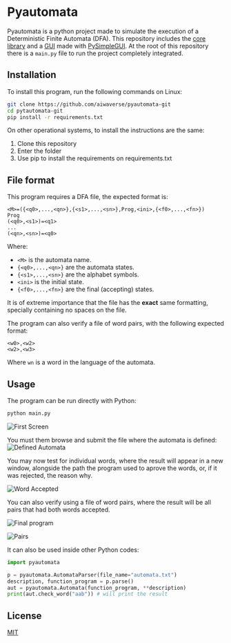 # Pyautomata

Pyautomata is a python project made to simulate the execution of a Deterministic Finite Automata (DFA). This repository includes the [core library](https://github.com/aiwaverse/pyautomata-git/tree/main/pyautomata/core) and a [GUI](https://github.com/aiwaverse/pyautomata-git/tree/main/pyautomata/gui) made with [PySimpleGUI](https://pypi.org/project/PySimpleGUI/). At the root of this repository there is a ```main.py``` file to run the project completely integrated.

## Installation

To install this program, run the following commands on Linux:

```bash
git clone https://github.com/aiwaverse/pyautomata-git
cd pytautomata-git
pip install -r requirements.txt
```
On other operational systems, to install the instructions are the same:
1. Clone this repository
2. Enter the folder
3. Use pip to install the requirements on requirements.txt
## File format
This program requires a DFA file, the expected format is:
```
<M>=({<q0>,...,<qn>},{<s1>,...,<sn>},Prog,<ini>,{<f0>,...,<fn>})
Prog
(<q0>,<s1>)=<q1>
...
(<qn>,<sn>)=<q0>
```
Where:
* ```<M>``` is the automata name.
* ```{<q0>,...,<qn>}``` are the automata states.
* ```{<s1>,...,<sn>}``` are the alphabet symbols. 
* ```<ini>``` is the initial state.
* ```{<f0>,...,<fn>}``` are the final (accepting) states.

It is of extreme importance that the file has the **exact** same formatting, specially containing no spaces on the file.

The program can also verify a file of word pairs, with the following expected format:
```
<w0>,<w2>
<w2>,<w3>
```
Where ```wn``` is a word in the language of the automata.
## Usage
The program can be run directly with Python:
```bash
python main.py
```
![First Screen](https://raw.githubusercontent.com/aiwaverse/pyautomata-git/main/images/program_initial.png)

You must them browse and submit the file where the automata is defined:
![Defined Automata](https://raw.githubusercontent.com/aiwaverse/pyautomata-git/main/images/program_automata_submitter.png)

You may now test for individual words, where the result will appear in a new window, alongside the path the program used to aprove the words, or, if it was rejected, the reason why.

![Word Accepted](https://raw.githubusercontent.com/aiwaverse/pyautomata-git/main/images/word_accepted.png)

You can also verify using a file of word pairs, where the result will be all pairs that had both words accepted.

![Final program](https://raw.githubusercontent.com/aiwaverse/pyautomata-git/main/images/program_final.png)

![Pairs](https://raw.githubusercontent.com/aiwaverse/pyautomata-git/main/images/pairs.png)

It can also be used inside other Python codes:
```python
import pyautomata

p = pyautomata.AutomataParser(file_name="automata.txt")
description, function_program = p.parse()
aut = pyautomata.Automata(function_program, **description)
print(aut.check_word("aab")) # will print the result
```

## License
[MIT](https://choosealicense.com/licenses/mit/)